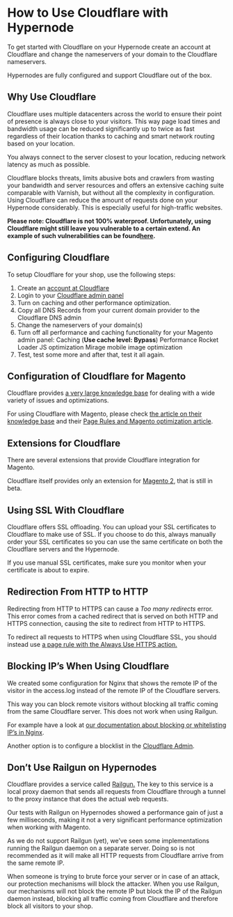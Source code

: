 <!-- source: https://support.hypernode.com/en/best-practices/cdn/how-to-use-cloudflare-with-hypernode/ -->

# How to Use Cloudflare with Hypernode

To get started with Cloudflare on your Hypernode create an account at Cloudflare and change the nameservers of your domain to the Cloudflare nameservers.

Hypernodes are fully configured and support Cloudflare out of the box.

## Why Use Cloudflare

Cloudflare uses multiple datacenters across the world to ensure their point of presence is always close to your visitors. This way page load times and bandwidth usage can be reduced significantly up to twice as fast regardless of their location thanks to caching and smart network routing based on your location.

You always connect to the server closest to your location, reducing network latency as much as possible.

Cloudflare blocks threats, limits abusive bots and crawlers from wasting your bandwidth and server resources and offers an extensive caching suite comparable with Varnish, but without all the complexity in configuration. Using Cloudflare can reduce the amount of requests done on your Hypernode considerably. This is especially useful for high-traffic websites.

**Please note: Cloudflare is not 100% waterproof. Unfortunately, using Cloudflare might still leave you vulnerable to a certain extend. An example of such vulnerabilities can be found**[**here**](https://blog.christophetd.fr/bypassing-cloudflare-using-internet-wide-scan-data/)**.**

## Configuring Cloudflare

To setup Cloudflare for your shop, use the following steps:

1. Create an [account at Cloudflare](https://support.cloudflare.com/hc/en-us/articles/201720164-How-do-I-sign-up-for-CloudFlare-)
1. Login to your [Cloudflare admin panel](https://www.cloudflare.com/a/login)
1. Turn on caching and other performance optimization.
1. Copy all DNS Records from your current domain provider to the Cloudflare DNS admin
1. Change the nameservers of your domain(s)
1. Turn off all performance and caching functionality for your Magento admin panel:
   Caching (**Use cache level: Bypass**)
   Performance
   Rocket Loader JS optimization
   Mirage mobile image optimization
1. Test, test some more and after that, test it all again.

## Configuration of Cloudflare for Magento

Cloudflare provides [a very large knowledge base](https://support.cloudflare.com/hc/en-us) for dealing with a wide variety of issues and optimizations.

For using Cloudflare with Magento, please check [the article on their knowledge base](https://support.cloudflare.com/hc/en-us/articles/203904600-Using-CloudFlare-with-Magento) and their [Page Rules and Magento optimization article](https://www.cloudflare.com/features-page-rules/optimize-magento/).

## Extensions for Cloudflare

There are several extensions that provide Cloudflare integration for Magento.

Cloudflare itself provides only an extension for [Magento 2](https://www.cloudflare.com/integrations/magento/), that is still in beta.

## Using SSL With Cloudflare

Cloudflare offers SSL offloading. You can upload your SSL certificates to Cloudflare to make use of SSL. If you choose to do this, always manually order your SSL certificates so you can use the same certificate on both the Cloudflare servers and the Hypernode.

If you use manual SSL certificates, make sure you monitor when your certificate is about to expire.

## Redirection From HTTP to HTTP

Redirecting from HTTP to HTTPS can cause a *Too many redirects* error. This error comes from a cached redirect that is served on both HTTP and HTTPS connection, causing the site to redirect from HTTP to HTTPS.

To redirect all requests to HTTPS when using Cloudflare SSL, you should instead use [a page rule with the Always Use HTTPS action.](https://support.cloudflare.com/hc/en-us/articles/203295200-End-to-end-HTTPS-with-Cloudflare-Part-2-SSL-certificates)

## Blocking IP’s When Using Cloudflare

We created some configuration for Nginx that shows the remote IP of the visitor in the access.log instead of the remote IP of the Cloudflare servers.

This way you can block remote visitors without blocking all traffic coming from the same Cloudflare server. This does not work when using Railgun.

For example have a look at [our documentation about blocking or whitelisting IP’s in Nginx](https://support.hypernode.com/knowledgebase/blocking-allowing-ip-addresses-in-nginx/).

Another option is to configure a blocklist in the [Cloudflare Admin](https://www.cloudflare.com/a/login).

## Don’t Use Railgun on Hypernodes

Cloudflare provides a service called [Railgun.](https://blog.cloudflare.com/cacheing-the-uncacheable-cloudflares-railgun-73454/) The key to this service is a local proxy daemon that sends all requests from Cloudflare through a tunnel to the proxy instance that does the actual web requests.

Our tests with Railgun on Hypernodes showed a performance gain of just a few milliseconds, making it not a very significant performance optimization when working with Magento.

As we do not support Railgun (yet), we’ve seen some implementations running the Railgun daemon on a separate server. Doing so is not recommended as it will make all HTTP requests from Cloudflare arrive from the same remote IP.

When someone is trying to brute force your server or in case of an attack, our protection mechanisms will block the attacker. When you use Railgun, our mechanisms will not block the remote IP but block the IP of the Railgun daemon instead, blocking all traffic coming from Cloudflare and therefore block all visitors to your shop.
